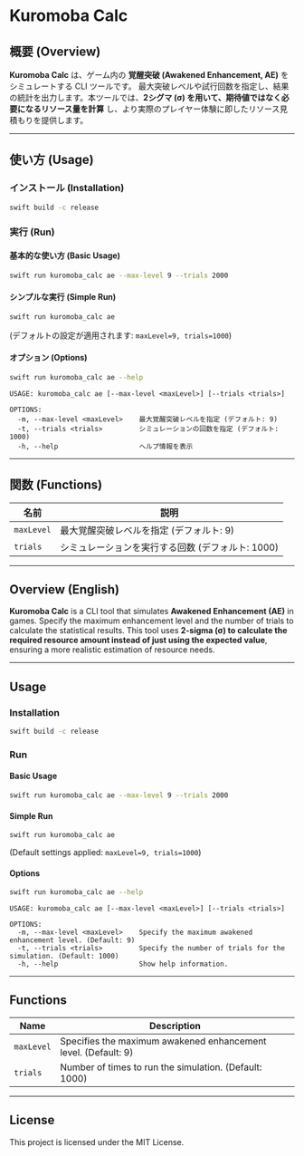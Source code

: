# Kuromoba Calc

## 概要 (Overview)

**Kuromoba Calc** は、ゲーム内の **覚醒突破 (Awakened Enhancement, AE)** をシミュレートする CLI ツールです。
最大突破レベルや試行回数を指定し、結果の統計を出力します。本ツールでは、**2シグマ (σ) を用いて、期待値ではなく必要になるリソース量を計算** し、より実際のプレイヤー体験に即したリソース見積もりを提供します。

---

## 使い方 (Usage)

### インストール (Installation)

```sh
swift build -c release
```

### 実行 (Run)

#### 基本的な使い方 (Basic Usage)

```sh
swift run kuromoba_calc ae --max-level 9 --trials 2000
```

#### シンプルな実行 (Simple Run)

```sh
swift run kuromoba_calc ae
```

(デフォルトの設定が適用されます: `maxLevel=9, trials=1000`)

#### オプション (Options)

```sh
swift run kuromoba_calc ae --help
```

```
USAGE: kuromoba_calc ae [--max-level <maxLevel>] [--trials <trials>]

OPTIONS:
  -m, --max-level <maxLevel>    最大覚醒突破レベルを指定 (デフォルト: 9)
  -t, --trials <trials>         シミュレーションの回数を指定 (デフォルト: 1000)
  -h, --help                    ヘルプ情報を表示
```

---

## 関数 (Functions)

| 名前         | 説明                            |
| ---------- | ----------------------------- |
| `maxLevel` | 最大覚醒突破レベルを指定 (デフォルト: 9)       |
| `trials`   | シミュレーションを実行する回数 (デフォルト: 1000) |

---

## Overview (English)

**Kuromoba Calc** is a CLI tool that simulates **Awakened Enhancement (AE)** in games.
Specify the maximum enhancement level and the number of trials to calculate the statistical results. This tool uses **2-sigma (σ) to calculate the required resource amount instead of just using the expected value**, ensuring a more realistic estimation of resource needs.

---

## Usage

### Installation

```sh
swift build -c release
```

### Run

#### Basic Usage

```sh
swift run kuromoba_calc ae --max-level 9 --trials 2000
```

#### Simple Run

```sh
swift run kuromoba_calc ae
```

(Default settings applied: `maxLevel=9, trials=1000`)

#### Options

```sh
swift run kuromoba_calc ae --help
```

```
USAGE: kuromoba_calc ae [--max-level <maxLevel>] [--trials <trials>]

OPTIONS:
  -m, --max-level <maxLevel>    Specify the maximum awakened enhancement level. (Default: 9)
  -t, --trials <trials>         Specify the number of trials for the simulation. (Default: 1000)
  -h, --help                    Show help information.
```

---

## Functions

| Name       | Description                                                    |
| ---------- | -------------------------------------------------------------- |
| `maxLevel` | Specifies the maximum awakened enhancement level. (Default: 9) |
| `trials`   | Number of times to run the simulation. (Default: 1000)         |

---

## License

This project is licensed under the MIT License.

